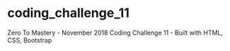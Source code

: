 # coding_challenge_11
Zero To Mastery - November 2018 Coding Challenge 11 - Built with HTML, CSS, Bootstrap
